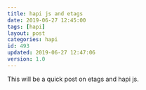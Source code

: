 ```yaml
---
title: hapi js and etags
date: 2019-06-27 12:45:00
tags: [hapi]
layout: post
categories: hapi
id: 493
updated: 2019-06-27 12:47:06
version: 1.0
---
```


This will be a quick post on etags and hapi js.

<!-- more -->
